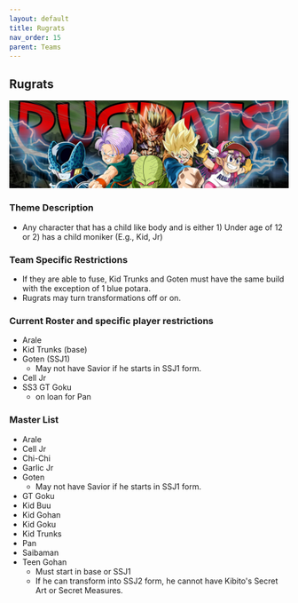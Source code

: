 ```yaml
---
layout: default
title: Rugrats
nav_order: 15
parent: Teams
---
```

## Rugrats
![](../images/rugrat.jpg)

### Theme Description
- Any character that has a child like body and is either 1) Under age of 12 or 2) has a child moniker (E.g., Kid, Jr)


### Team Specific Restrictions
- If they are able to fuse, Kid Trunks and Goten must have the same build with the exception of 1 blue potara.
- Rugrats may turn transformations off or on.

### Current Roster and specific player restrictions

- Arale
- Kid Trunks (base)
- Goten (SSJ1)
    - May not have Savior if he starts in SSJ1 form.
- Cell Jr
- SS3 GT Goku
  - on loan for Pan
  
### Master List
- Arale
- Cell Jr
- Chi-Chi
- Garlic Jr
- Goten
    - May not have Savior if he starts in SSJ1 form.
- GT Goku
- Kid Buu
- Kid Gohan
- Kid Goku
- Kid Trunks
- Pan
- Saibaman
- Teen Gohan
   - Must start in base or SSJ1
   - If he can transform into SSJ2 form, he cannot have Kibito's Secret Art or Secret Measures.